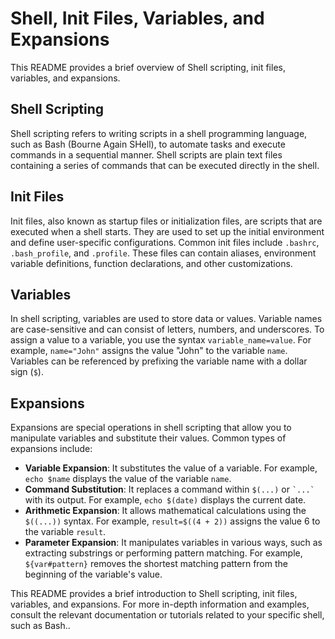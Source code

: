 # Shell, Init Files, Variables, and Expansions

This README provides a brief overview of Shell scripting, init files, variables, and expansions.

## Shell Scripting
Shell scripting refers to writing scripts in a shell programming language, such as Bash (Bourne Again SHell), to automate tasks and execute commands in a sequential manner. Shell scripts are plain text files containing a series of commands that can be executed directly in the shell.

## Init Files
Init files, also known as startup files or initialization files, are scripts that are executed when a shell starts. They are used to set up the initial environment and define user-specific configurations. Common init files include `.bashrc`, `.bash_profile`, and `.profile`. These files can contain aliases, environment variable definitions, function declarations, and other customizations.

## Variables
In shell scripting, variables are used to store data or values. Variable names are case-sensitive and can consist of letters, numbers, and underscores. To assign a value to a variable, you use the syntax `variable_name=value`. For example, `name="John"` assigns the value "John" to the variable `name`. Variables can be referenced by prefixing the variable name with a dollar sign (`$`).

## Expansions
Expansions are special operations in shell scripting that allow you to manipulate variables and substitute their values. Common types of expansions include:
- **Variable Expansion**: It substitutes the value of a variable. For example, `echo $name` displays the value of the variable `name`.
- **Command Substitution**: It replaces a command within `$(...)` or `` `...` `` with its output. For example, `echo $(date)` displays the current date.
- **Arithmetic Expansion**: It allows mathematical calculations using the `$((...))` syntax. For example, `result=$((4 + 2))` assigns the value 6 to the variable `result`.
- **Parameter Expansion**: It manipulates variables in various ways, such as extracting substrings or performing pattern matching. For example, `${var#pattern}` removes the shortest matching pattern from the beginning of the variable's value.

This README provides a brief introduction to Shell scripting, init files, variables, and expansions. For more in-depth information and examples, consult the relevant documentation or tutorials related to your specific shell, such as Bash..
